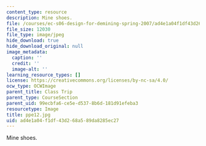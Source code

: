 ```yaml
---
content_type: resource
description: Mine shoes.
file: /courses/ec-s06-design-for-demining-spring-2007/ad4e1a04f1df43d268a589da8285ec27_ppe12.jpg
file_size: 12030
file_type: image/jpeg
hide_download: true
hide_download_original: null
image_metadata:
  caption: ''
  credit: ''
  image-alt: ''
learning_resource_types: []
license: https://creativecommons.org/licenses/by-nc-sa/4.0/
ocw_type: OCWImage
parent_title: Class Trip
parent_type: CourseSection
parent_uid: 99ecbfa6-ce5e-d537-8b6d-181d91efeba3
resourcetype: Image
title: ppe12.jpg
uid: ad4e1a04-f1df-43d2-68a5-89da8285ec27
---
```

Mine shoes.